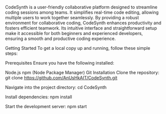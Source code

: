CodeSynth is a user-friendly collaborative platform designed to streamline coding sessions among teams.
It simplifies real-time code editing, allowing multiple users to work together seamlessly. 
By providing a robust environment for collaborative coding, CodeSynth enhances productivity and fosters efficient teamwork. 
Its intuitive interface and straightforward setup make it accessible for both beginners and experienced developers, ensuring a smooth and productive coding experience.


Getting Started
To get a local copy up and running, follow these simple steps:

Prerequisites
Ensure you have the following installed:

Node.js
npm (Node Package Manager)
Git
Installation
Clone the repository:
git clone https://github.com/AnUsHkAIT/CodeSynth.git

Navigate into the project directory:
cd CodeSynth

Install dependencies:
npm install

Start the development server:
npm start
